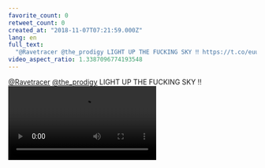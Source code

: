 ```yaml
---
favorite_count: 0
retweet_count: 0
created_at: "2018-11-07T07:21:59.000Z"
lang: en
full_text:
  "@Ravetracer @the_prodigy LIGHT UP THE FUCKING SKY ‼️ https://t.co/euusgDx5ok"
video_aspect_ratio: 1.3387096774193548
---
```


[@Ravetracer](https://twitter.com/Ravetracer)
[@the_prodigy](https://twitter.com/the_prodigy) LIGHT UP THE FUCKING SKY ‼️
![Embedded Video](https://twitter-media-coderbyheart.s3.eu-north-1.amazonaws.com/1060069839597899776-DrYfqp1WkAAN7u5.mp4)
